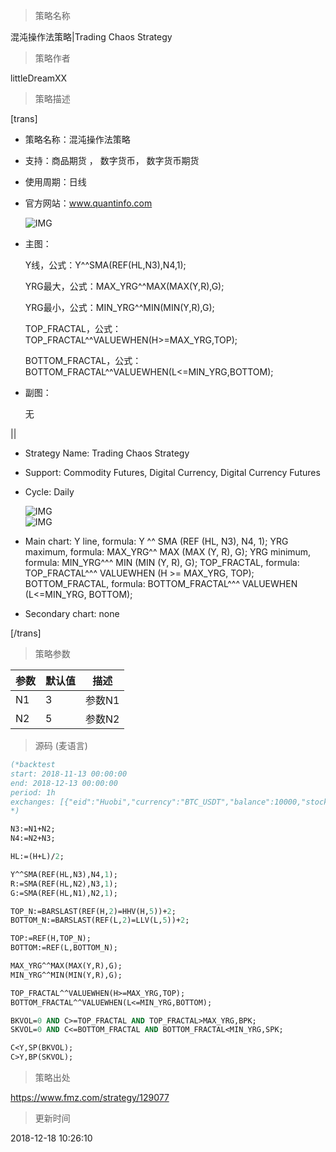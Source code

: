 
> 策略名称

混沌操作法策略|Trading Chaos Strategy

> 策略作者

littleDreamXX

> 策略描述

[trans]
- 策略名称：混沌操作法策略
- 支持：商品期货 ， 数字货币， 数字货币期货
- 使用周期：日线
- 官方网站：www.quantinfo.com

  ![IMG](https://www.fmz.com/upload/asset/a740c3a88fe1e0accb0c6a77fb11721c.png) 


- 主图：

  Y线，公式：Y^^SMA(REF(HL,N3),N4,1);

  YRG最大，公式：MAX_YRG^^MAX(MAX(Y,R),G); 

  YRG最小，公式：MIN_YRG^^MIN(MIN(Y,R),G); 

  TOP_FRACTAL，公式：TOP_FRACTAL^^VALUEWHEN(H>=MAX_YRG,TOP);
  
  BOTTOM_FRACTAL，公式：BOTTOM_FRACTAL^^VALUEWHEN(L<=MIN_YRG,BOTTOM);

- 副图：
  
  无

||

- Strategy Name: Trading Chaos Strategy
- Support: Commodity Futures, Digital Currency, Digital Currency Futures
- Cycle: Daily

  ![IMG](https://www.fmz.com/upload/asset/a0b8ae48baf0cb4acb6b5e85c0d34e28.png)  
  ![IMG](https://www.fmz.com/upload/asset/5011913cd4b40176810ca8ce3067f0d3.png) 

- Main chart:
  Y line, formula: Y ^^ SMA (REF (HL, N3), N4, 1);
  YRG maximum, formula: MAX_YRG^^ MAX (MAX (Y, R), G);
  YRG minimum, formula: MIN_YRG^^^ MIN (MIN (Y, R), G);
  TOP_FRACTAL, formula: TOP_FRACTAL^^^ VALUEWHEN (H >= MAX_YRG, TOP);
  BOTTOM_FRACTAL, formula: BOTTOM_FRACTAL^^^ VALUEWHEN (L<=MIN_YRG, BOTTOM);

- Secondary chart:
  none

[/trans]

> 策略参数



|参数|默认值|描述|
|----|----|----|
|N1|3|参数N1|parameter N1|
|N2|5|参数N2|parameter N2|


> 源码 (麦语言)

``` pascal
(*backtest
start: 2018-11-13 00:00:00
end: 2018-12-13 00:00:00
period: 1h
exchanges: [{"eid":"Huobi","currency":"BTC_USDT","balance":10000,"stocks":3}]
*)

N3:=N1+N2;
N4:=N2+N3;

HL:=(H+L)/2;

Y^^SMA(REF(HL,N3),N4,1);
R:=SMA(REF(HL,N2),N3,1);
G:=SMA(REF(HL,N1),N2,1);

TOP_N:=BARSLAST(REF(H,2)=HHV(H,5))+2;
BOTTOM_N:=BARSLAST(REF(L,2)=LLV(L,5))+2;

TOP:=REF(H,TOP_N);
BOTTOM:=REF(L,BOTTOM_N);

MAX_YRG^^MAX(MAX(Y,R),G); 
MIN_YRG^^MIN(MIN(Y,R),G); 

TOP_FRACTAL^^VALUEWHEN(H>=MAX_YRG,TOP);
BOTTOM_FRACTAL^^VALUEWHEN(L<=MIN_YRG,BOTTOM);

BKVOL=0 AND C>=TOP_FRACTAL AND TOP_FRACTAL>MAX_YRG,BPK;
SKVOL=0 AND C<=BOTTOM_FRACTAL AND BOTTOM_FRACTAL<MIN_YRG,SPK;

C<Y,SP(BKVOL);
C>Y,BP(SKVOL);

```

> 策略出处

https://www.fmz.com/strategy/129077

> 更新时间

2018-12-18 10:26:10
